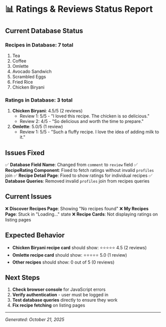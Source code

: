 # 📊 Ratings & Reviews Status Report

## Current Database Status

### Recipes in Database: **7 total**
1. Tea
2. Coffee  
3. Omlette
4. Avocado Sandwich
5. Scrambled Eggs
6. Fried Rice
7. Chicken Biryani

### Ratings in Database: **3 total**
1. **Chicken Biryani**: 4.5/5 (2 reviews)
   - Review 1: 5/5 - "I loved this recipe. The chicken is so delicious."
   - Review 2: 4/5 - "So delicious and worth the time to prepare."
2. **Omlette**: 5.0/5 (1 review)
   - Review 1: 5/5 - "Such a fluffy recipe. I love the idea of adding milk to it."

## Issues Fixed

✅ **Database Field Name**: Changed from `comment` to `review` field
✅ **RecipeRating Component**: Fixed to fetch ratings without invalid `profiles` join
✅ **Recipe Detail Page**: Fixed to show ratings for individual recipes
✅ **Database Queries**: Removed invalid `profiles` join from recipes queries

## Current Issues

❌ **Discover Recipes Page**: Showing "No recipes found"
❌ **My Recipes Page**: Stuck in "Loading..." state
❌ **Recipe Cards**: Not displaying ratings on listing pages

## Expected Behavior

- **Chicken Biryani recipe card** should show: ⭐⭐⭐⭐⭐ 4.5 (2 reviews)
- **Omlette recipe card** should show: ⭐⭐⭐⭐⭐ 5.0 (1 review)
- **Other recipes** should show: 0 out of 5 (0 reviews)

## Next Steps

1. **Check browser console** for JavaScript errors
2. **Verify authentication** - user must be logged in
3. **Test database queries** directly to ensure they work
4. **Fix recipe fetching** on listing pages

---

*Generated: October 21, 2025*

